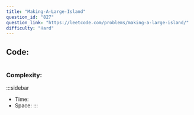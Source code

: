 ```yaml
---
title: "Making-A-Large-Island"
question_id: "827"
question_link: "https://leetcode.com/problems/making-a-large-island/"
difficulty: "Hard"
---
```


## Code<span>:</span>

```{.cpp}

```

### Complexity<span>:</span>

:::sidebar
- Time:
- Space:
:::
